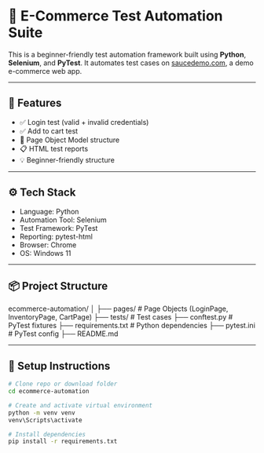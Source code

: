 # 🧪 E-Commerce Test Automation Suite

This is a beginner-friendly test automation framework built using **Python**, **Selenium**, and **PyTest**. It automates test cases on [saucedemo.com](https://www.saucedemo.com), a demo e-commerce web app.

---

## 🚀 Features

- ✅ Login test (valid + invalid credentials)
- ✅ Add to cart test
- 🧼 Page Object Model structure
- 📋 HTML test reports
- 💡 Beginner-friendly structure

---

## ⚙️ Tech Stack

- Language: Python
- Automation Tool: Selenium
- Test Framework: PyTest
- Reporting: pytest-html
- Browser: Chrome
- OS: Windows 11

---

## 📦 Project Structure

ecommerce-automation/
│
├── pages/ # Page Objects (LoginPage, InventoryPage, CartPage)
├── tests/ # Test cases
├── conftest.py # PyTest fixtures
├── requirements.txt # Python dependencies
├── pytest.ini # PyTest config
├── README.md

---

## 🧰 Setup Instructions

```bash
# Clone repo or download folder
cd ecommerce-automation

# Create and activate virtual environment
python -m venv venv
venv\Scripts\activate

# Install dependencies
pip install -r requirements.txt


